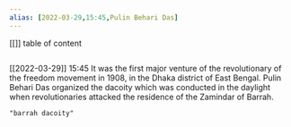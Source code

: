 ```yaml
---
alias: [2022-03-29,15:45,Pulin Behari Das]
---
```

[[]]
table of content
```toc
```

[[2022-03-29]] 15:45
It was the first major venture of the revolutionary of the freedom movement in 1908, in the Dhaka district of East Bengal.
Pulin Behari Das organized the dacoity which was conducted in the daylight when revolutionaries attacked the residence of the Zamindar of Barrah.
```query
"barrah dacoity"
```